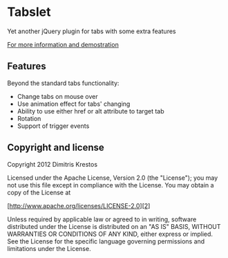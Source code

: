 # Tabslet

Yet another jQuery plugin for tabs with some extra features

[For more information and demostration][1]

## Features

Beyond the standard tabs functionality:

* Change tabs on mouse over
* Use animation effect for tabs' changing
* Ability to use either href or alt attribute to target tab
* Rotation
* Support of trigger events

## Copyright and license

Copyright 2012 Dimitris Krestos

Licensed under the Apache License, Version 2.0 (the "License");
you may not use this file except in compliance with the License.
You may obtain a copy of the License at

[http://www.apache.org/licenses/LICENSE-2.0][2]

Unless required by applicable law or agreed to in writing, software
distributed under the License is distributed on an "AS IS" BASIS,
WITHOUT WARRANTIES OR CONDITIONS OF ANY KIND, either express or implied.
See the License for the specific language governing permissions and
limitations under the License.

  [1]: http://vdw.github.io/Tabslet/
  [2]: http://www.apache.org/licenses/LICENSE-2.0